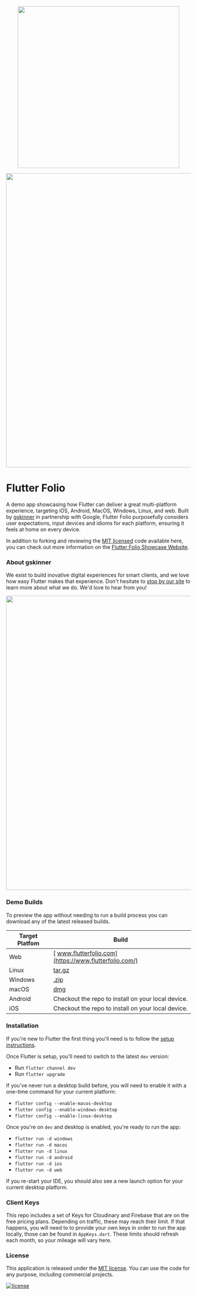 <br />
<p align="center"><a href="https://flutter.gskinner.com"><img src="https://flutter.gskinner.com/assets/images/gskinnerxflutter.png?" width="440px"></a></p>

<p align="center"><img src="https://flutter.gskinner.com/assets/images/git_promoimage.png?" width="800px"></p>

# Flutter Folio

A demo app showcasing how Flutter can deliver a great multi-platform experience, targeting iOS, Android, MacOS, Windows, Linux, and web. Built by [gskinner](https://gskinner.com) in partnership with Google, Flutter Folio purposefully considers user expectations, input devices and idioms for each platform, ensuring it feels at home on every device.

In addition to forking and reviewing the [MIT licensed](LICENSE.md) code available here, you can check out more information on the [Flutter Folio Showcase Website](https://flutter.gskinner.com).

### About gskinner
We exist to build inovative digital experiences for smart clients, and we love how easy Flutter makes that experience. Don't hesitate to [stop by our site](https://gskinner.com) to learn more about what we do. We'd love to hear from you!

<p align="center"><img src="https://flutter.gskinner.com/assets/images/git_dashes.png?" width="800px"></p>

### Demo Builds
To preview the app without needing to run a build process you can download any of the latest released builds.

| Target Platfom | Build |
| ------ | ------ |
| Web | [ www.flutterfolio.com](https://www.flutterfolio.com/) |
| Linux | [tar.gz](https://www.flutterfolio.com/builds/latest/linux-build/linux_build.tar.xz?84) |
| Windows | [.zip](https://www.flutterfolio.com/builds/latest/windows-build/windows_build.zip?84) |
| macOS | [dmg](https://www.flutterfolio.com/builds/latest/macos-build/FlutterFolio.dmg?84) |
| Android | Checkout the repo to install on your local device. |
| iOS | Checkout the repo to install on your local device. |

### Installation

If you're new to Flutter the first thing you'll need is to follow the [setup instructions](https://flutter.dev/docs/get-started/install). 

Once Flutter is setup, you'll need to switch to the latest `dev` version:
 * Run `flutter channel dev`
 * Run `flutter upgrade`

If you've never run a desktop build before, you will need to enable it with a one-time command for your current platform:
* `flutter config --enable-macos-desktop`
* `flutter config --enable-windows-desktop`
* `flutter config --enable-linux-desktop`

Once you're on `dev` and desktop is enabled, you're ready to run the app:
* `flutter run -d windows`
* `flutter run -d macos`
* `flutter run -d linux`
* `flutter run -d android`
* `flutter run -d ios`
* `flutter run -d web`

If you re-start your IDE, you should also see a new launch option for your current desktop platform.

### Client Keys
This repo includes a set of Keys for Cloudinary and Firebase that are on the free pricing plans. Depending on traffic, these may reach their limit. If that happens, you will need to to provide your own keys in order to run the app locally, those can be found in `AppKeys.dart`. These limits should refresh each month, so your mileage will vary here.

### License

This application is released under the [MIT license](LICENSE.md). You can use the code for any purpose, including commercial projects.

[![license](https://img.shields.io/badge/License-MIT-yellow.svg)](https://opensource.org/licenses/MIT)

